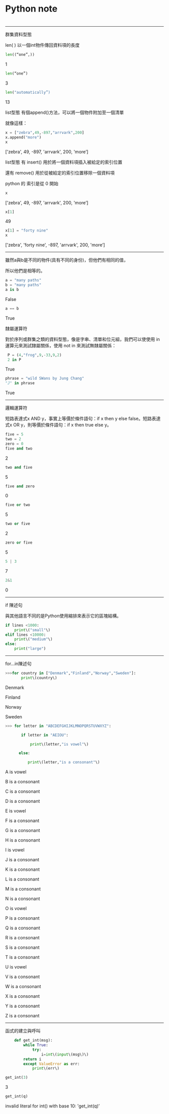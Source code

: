 # Python note

# 

---

群集資料型態

len\( \) 以一個int物件傳回資料項的長度

```python
len((“one”,))
```

1

```python
len(“one”)
```

3

```python
len("automatically”)
```

13

list型態 有個append\(\)方法，可以將一個物件附加至一個清單

就像這樣：

```python
x = ["zebra",49,-897,"arrvark",200]
x.append("more")
x
```

\['zebra', 49, -897, 'arrvark', 200, 'more’\]

list型態 有 insert\(\) 用於將一個資料項插入被給定的索引位置

還有 remove\(\) 用於從被給定的索引位置移除一個資料項

python 的 索引是從 0 開始

```python
x
```

\['zebra', 49, -897, 'arrvark', 200, 'more’\]

```python
x[1]
```

49

```python
x[1] = "forty nine"
x
```

\['zebra', 'forty nine', -897, 'arrvark', 200, 'more’\]

---

雖然a與b是不同的物件\(具有不同的身份\)，但他們有相同的值，

所以他們是相等的。

```python
a = "many paths"
b = "many paths"
a is b
```

False

```python
a == b
```

True



隸屬運算符

對於序列或群集之類的資料型態，像是字串、清單和位元組，我們可以使使用 in 運算元來測試隸屬關係，使用 not in 來測試無隸屬關係：

```python
 P = (4,"frog",9,-33,9,2)
 2 in P
```

True

```python
phrase = "wild SWans by Jung Chang"
"J" in phrase
```

True

---

邏輯運算符

短路表達式x AND y，事實上等價於條件語句：if x then y else false。短路表達式x OR y，則等價於條件語句：if x then true else y。

```python
five = 5
two = 2
zero = 0
five and two
```

2

```python
two and five
```

5

```python
five and zero
```

0

```python
five or two
```

5

```python
two or five
```

2

```python
zero or five
```

5

```python
5 | 3
```

7

```python
2&1
```

0

---

if 陳述句

與其他語言不同的是Python使用縮排來表示它的區塊結構。

```py
if lines <1000:
    print\("small"\)
elif lines <10000:
    print\("medium"\)
else:
    print("large")
```

---

for...in陳述句

```py
>>>for country in ["Denmark","Finland","Norway","Sweden"]:
       print\(country\)
```

Denmark

Finland

Norway

Sweden

```py
>>> for letter in "ABCDEFGHIJKLMNOPQRSTUVWXYZ":    

       if letter in "AEIOU":

           print\(letter,"is vowel"\)

      else:

          print\(letter,"is a consonant"\)
```

A is vowel

B is a consonant

C is a consonant

D is a consonant

E is vowel

F is a consonant

G is a consonant

H is a consonant

I is vowel

J is a consonant

K is a consonant

L is a consonant

M is a consonant

N is a consonant

O is vowel

P is a consonant

Q is a consonant

R is a consonant

S is a consonant

T is a consonant

U is vowel

V is a consonant

W is a consonant

X is a consonant

Y is a consonant

Z is a consonant

---

函式的建立與呼叫

```py
    def get_int(msg):
        while True:
            try:
                i=int\(input\(msg\)\)
        return i
        except ValueError as err:
            print\(err\)
```

```python
get_int(3)
```

3

```python
get_int(q)
```

invalid literal for int\(\) with base 10: 'get\_int\(q\)’

